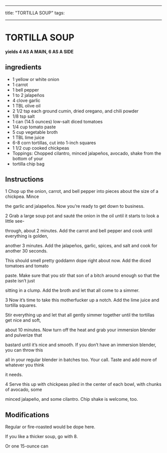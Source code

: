 
---
title: "TORTILLA SOUP"
tags:

---
# TORTILLA SOUP



#### yields  4 AS A MAIN, 6 AS A SIDE


## ingredients
* 1 yellow or white onion 
* 1 carrot 
* 1 bell pepper 
* 1 to 2 jalapeños 
* 4 clove garlic 
* 1 TBL olive oil 
* 2 1/2 tsp each ground cumin, dried oregano, and chili powder 
* 1/8 tsp salt 
* 1 can (14.5 ounces) low-salt diced tomatoes 
* 1/4 cup tomato paste 
* 5 cup vegetable broth 
* 1 TBL lime juice 
* 6-8 corn tortillas, cut into 1-inch squares 
* 1 1/2 cup cooked chickpeas 
* Toppings: Chopped cilantro, minced jalapeños, avocado, shake from the bottom of your 
* tortilla chip bag 



## Instructions
1 Chop up the onion, carrot, and bell pepper into pieces about the size of a chickpea. Mince

the garlic and jalapeños. Now you’re ready to get down to business.

2 Grab a large soup pot and sauté the onion in the oil until it starts to look a little see-

through, about 2 minutes. Add the carrot and bell pepper and cook until everything is golden,

another 3 minutes. Add the jalapeños, garlic, spices, and salt and cook for another 30 seconds.

This should smell pretty goddamn dope right about now. Add the diced tomatoes and tomato

paste. Make sure that you stir that son of a bitch around enough so that the paste isn’t just

sitting in a clump. Add the broth and let that all come to a simmer.

3 Now it’s time to take this motherfucker up a notch. Add the lime juice and tortilla squares.

Stir everything up and let that all gently simmer together until the tortillas get nice and soft,

about 10 minutes. Now turn off the heat and grab your immersion blender and pulverize that

bastard until it’s nice and smooth. If you don’t have an immersion blender, you can throw this

all in your regular blender in batches too. Your call. Taste and add more of whatever you think

it needs.

4 Serve this up with chickpeas piled in the center of each bowl, with chunks of avocado, some

minced jalapeño, and some cilantro. Chip shake is welcome, too.



## Modifications
Regular or fire-roasted would be dope here.

 If you like a thicker soup, go with 8.

 Or one 15-ounce can





